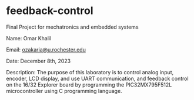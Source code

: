 # feedback-control
Final Project for mechatronics and embedded systems

Name: Omar Khalil

Email: ozakaria@u.rochester.edu

Date: December 8th, 2023

Description: The purpose of this laboratory is to control analog input, encoder, LCD display, and use UART communication, and feedback control on the 16/32 Explorer board by 
programming the PIC32MX795F512L microcontroller using C programming language.
